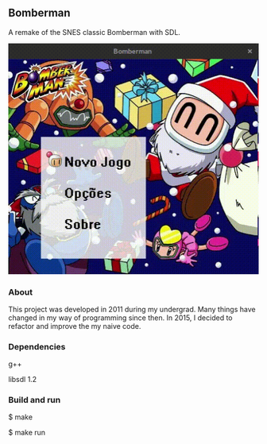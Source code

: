 ## Bomberman
A remake of the SNES classic Bomberman with SDL.

![](/data/bomberman.gif)

### About
This project was developed in 2011 during my undergrad. Many things have changed in my way of programming since then. In 2015, I decided to refactor and improve the my naive code.


### Dependencies
g++

libsdl 1.2

### Build and run
$ make

$ make run



